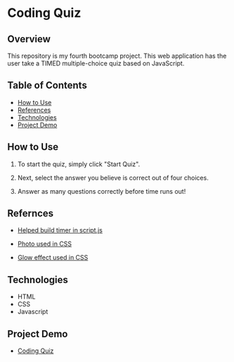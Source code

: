 # Coding Quiz

## Overview

This repository is my fourth bootcamp project. This web application has the user take a TIMED multiple-choice quiz based on JavaScript.

## Table of Contents

* [How to Use](#How-to-Use)
* [References](#References)
* [Technologies](#Technologies)
* [Project Demo](#Project-Demo)

## How to Use

1. To start the quiz, simply click "Start Quiz".

2. Next, select the answer you believe is correct out of four choices.

3. Answer as many questions correctly before time runs out!

## Refernces

* [Helped build timer in script.js](https://stackoverflow.com/questions/31559469/how-to-create-a-simple-javascript-timer)

* [Photo used in CSS](https://www.istockphoto.com/vector/glowing-neon-cup-of-coffee-shop-with-free-wifi-zone-icon-isolated-on-brick-wall-gm1201142084-344333841)

* [Glow effect used in CSS](https://unused-css.com/blog/css-outer-glow/)

## Technologies

* HTML
* CSS
* Javascript

## Project Demo
- [Coding Quiz](http://127.0.0.1:5501/Devlop/index.html)
